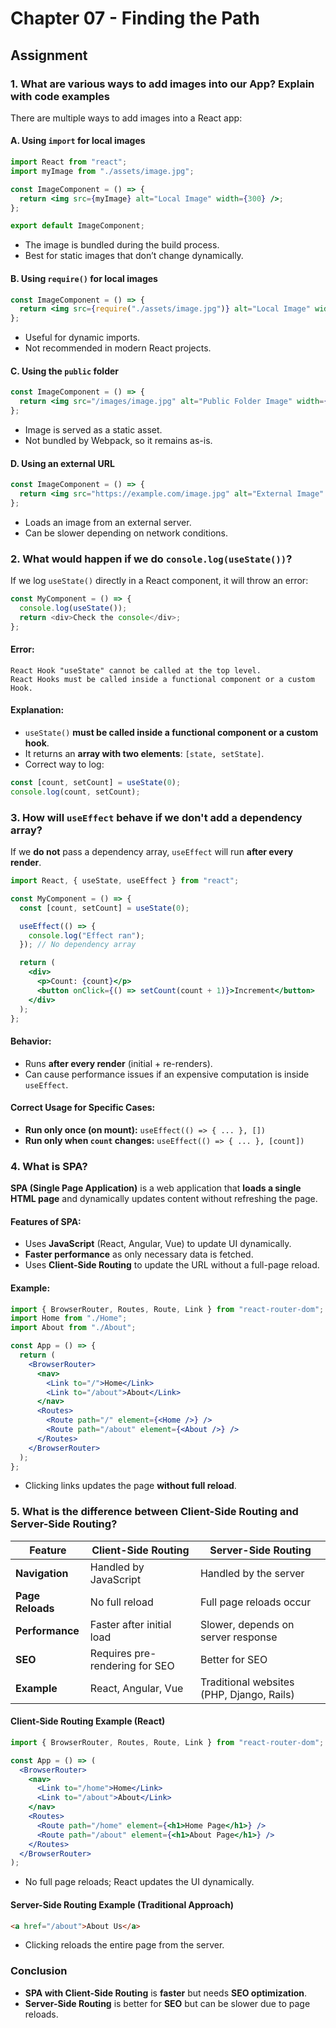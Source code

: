 # Chapter 07 - Finding the Path

## Assignment

### 1. What are various ways to add images into our App? Explain with code examples

There are multiple ways to add images into a React app:

#### **A. Using `import` for local images**
```jsx
import React from "react";
import myImage from "./assets/image.jpg";

const ImageComponent = () => {
  return <img src={myImage} alt="Local Image" width={300} />;
};

export default ImageComponent;
```
- The image is bundled during the build process.
- Best for static images that don’t change dynamically.

#### **B. Using `require()` for local images**
```jsx
const ImageComponent = () => {
  return <img src={require("./assets/image.jpg")} alt="Local Image" width={300} />;
};
```
- Useful for dynamic imports.
- Not recommended in modern React projects.

#### **C. Using the `public` folder**
```jsx
const ImageComponent = () => {
  return <img src="/images/image.jpg" alt="Public Folder Image" width={300} />;
};
```
- Image is served as a static asset.
- Not bundled by Webpack, so it remains as-is.

#### **D. Using an external URL**
```jsx
const ImageComponent = () => {
  return <img src="https://example.com/image.jpg" alt="External Image" width={300} />;
};
```
- Loads an image from an external server.
- Can be slower depending on network conditions.

### 2. What would happen if we do `console.log(useState())`?

If we log `useState()` directly in a React component, it will throw an error:

```js
const MyComponent = () => {
  console.log(useState());
  return <div>Check the console</div>;
};
```

#### **Error:**
```
React Hook "useState" cannot be called at the top level.
React Hooks must be called inside a functional component or a custom Hook.
```

#### **Explanation:**
- `useState()` **must be called inside a functional component or a custom hook**.
- It returns an **array with two elements**: `[state, setState]`.
- Correct way to log:
```js
const [count, setCount] = useState(0);
console.log(count, setCount);
```

### 3. How will `useEffect` behave if we don't add a dependency array?

If we **do not** pass a dependency array, `useEffect` will run **after every render**.

```jsx
import React, { useState, useEffect } from "react";

const MyComponent = () => {
  const [count, setCount] = useState(0);

  useEffect(() => {
    console.log("Effect ran");
  }); // No dependency array

  return (
    <div>
      <p>Count: {count}</p>
      <button onClick={() => setCount(count + 1)}>Increment</button>
    </div>
  );
};
```

#### **Behavior:**
- Runs **after every render** (initial + re-renders).
- Can cause performance issues if an expensive computation is inside `useEffect`.

#### **Correct Usage for Specific Cases:**
- **Run only once (on mount):** `useEffect(() => { ... }, [])`
- **Run only when `count` changes:** `useEffect(() => { ... }, [count])`

### 4. What is SPA?

**SPA (Single Page Application)** is a web application that **loads a single HTML page** and dynamically updates content without refreshing the page.

#### **Features of SPA:**
- Uses **JavaScript** (React, Angular, Vue) to update UI dynamically.
- **Faster performance** as only necessary data is fetched.
- Uses **Client-Side Routing** to update the URL without a full-page reload.

#### **Example:**
```jsx
import { BrowserRouter, Routes, Route, Link } from "react-router-dom";
import Home from "./Home";
import About from "./About";

const App = () => {
  return (
    <BrowserRouter>
      <nav>
        <Link to="/">Home</Link>
        <Link to="/about">About</Link>
      </nav>
      <Routes>
        <Route path="/" element={<Home />} />
        <Route path="/about" element={<About />} />
      </Routes>
    </BrowserRouter>
  );
};
```
- Clicking links updates the page **without full reload**.

### 5. What is the difference between Client-Side Routing and Server-Side Routing?

| Feature              | Client-Side Routing | Server-Side Routing |
|---------------------|--------------------|---------------------|
| **Navigation**      | Handled by JavaScript | Handled by the server |
| **Page Reloads**    | No full reload | Full page reloads occur |
| **Performance**     | Faster after initial load | Slower, depends on server response |
| **SEO**            | Requires pre-rendering for SEO | Better for SEO |
| **Example**        | React, Angular, Vue | Traditional websites (PHP, Django, Rails) |

#### **Client-Side Routing Example (React)**
```jsx
import { BrowserRouter, Routes, Route, Link } from "react-router-dom";

const App = () => (
  <BrowserRouter>
    <nav>
      <Link to="/home">Home</Link>
      <Link to="/about">About</Link>
    </nav>
    <Routes>
      <Route path="/home" element={<h1>Home Page</h1>} />
      <Route path="/about" element={<h1>About Page</h1>} />
    </Routes>
  </BrowserRouter>
);
```
- No full page reloads; React updates the UI dynamically.

#### **Server-Side Routing Example (Traditional Approach)**
```html
<a href="/about">About Us</a>
```
- Clicking reloads the entire page from the server.

### **Conclusion**
- **SPA with Client-Side Routing** is **faster** but needs **SEO optimization**.
- **Server-Side Routing** is better for **SEO** but can be slower due to page reloads.



